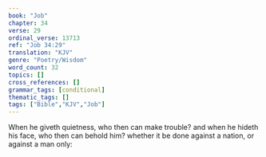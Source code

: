 ```yaml
---
book: "Job"
chapter: 34
verse: 29
ordinal_verse: 13713
ref: "Job 34:29"
translation: "KJV"
genre: "Poetry/Wisdom"
word_count: 32
topics: []
cross_references: []
grammar_tags: [conditional]
thematic_tags: []
tags: ["Bible","KJV","Job"]
---
```

When he giveth quietness, who then can make trouble? and when he hideth his face, who then can behold him? whether it be done against a nation, or against a man only:
